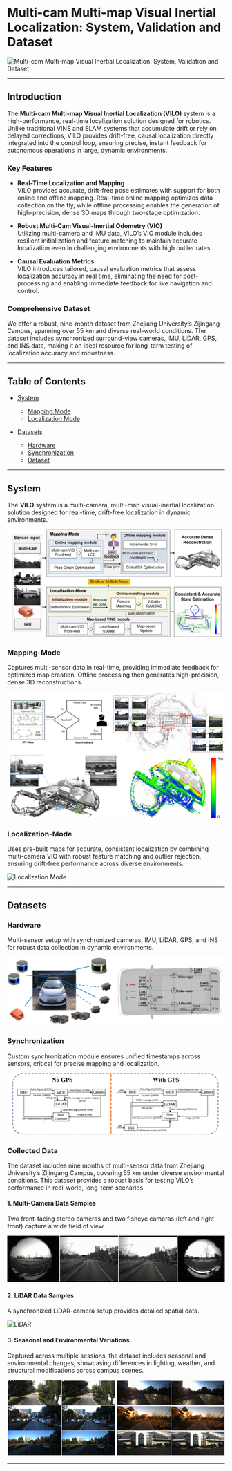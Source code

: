 # Multi-cam Multi-map Visual Inertial Localization: System, Validation and Dataset

![Multi-cam Multi-map Visual Inertial Localization: System, Validation and Dataset](https://www.bilibili.com/video/BV1bZ1sYgERL/?share_source=copy_web&vd_source=69f15b0c6f1d2e14ca8c8005672c86d5)

<!-- ---

## Introduction

The **Multi-cam Multi-map Visual Inertial Localization (VILO)** system is a high-performance, real-time localization solution tailored for robotics. Unlike traditional VINS and SLAM systems that either accumulate drift over time or rely on delayed corrections, VILO offers drift-free, causal localization directly integrated into the control loop, ensuring precise, instant feedback for autonomous operations. Additionally, VILO introduces **multiple metrics for performance evaluation**, allowing thorough assessment of real-time accuracy and robustness across varied conditions.

Alongside the system, we provide a **comprehensive dataset**, featuring nine months of multi-sensor data collected at Zhejiang University’s Zijingang Campus. This dataset, covering over 55 km in diverse conditions, includes synchronized surround-view cameras, IMU, LiDAR, GPS, and INS data, creating an ideal resource for testing localization in real-world scenarios.

---

### Features
- **Real-Time Localization and Mapping**
  Provides drift-free, real-time pose estimates and supports both online data collection and offline high-precision 3D mapping, ideal for large-scale, dynamic environments.

- **Robust Multi-Cam VIO**
  Integrates multi-camera and IMU data with resilient initialization and feature matching to ensure accurate localization even under challenging conditions with high outlier rates.

- **Causal Evaluation Metrics**  
  Tailored causal metrics assess localization accuracy in real-time without post-processing, offering relevant feedback for live navigation and control applications.

- **Comprehensive Dataset**  
  Nine-month dataset from Zhejiang University’s campus, featuring over 55 km of synchronized multi-sensor data, ideal for testing long-term localization accuracy and robustness in real-world conditions.

--- -->

---
## Introduction

The **Multi-cam Multi-map Visual Inertial Localization (VILO)** system is a high-performance, real-time localization solution designed for robotics. Unlike traditional VINS and SLAM systems that accumulate drift or rely on delayed corrections, VILO provides drift-free, causal localization directly integrated into the control loop, ensuring precise, instant feedback for autonomous operations in large, dynamic environments.

### Key Features

- **Real-Time Localization and Mapping**  
  VILO provides accurate, drift-free pose estimates with support for both online and offline mapping. Real-time online mapping optimizes data collection on the fly, while offline processing enables the generation of high-precision, dense 3D maps through two-stage optimization.

- **Robust Multi-Cam Visual-Inertial Odometry (VIO)**  
  Utilizing multi-camera and IMU data, VILO’s VIO module includes resilient initialization and feature matching to maintain accurate localization even in challenging environments with high outlier rates.

- **Causal Evaluation Metrics**  
  VILO introduces tailored, causal evaluation metrics that assess localization accuracy in real time, eliminating the need for post-processing and enabling immediate feedback for live navigation and control.

### Comprehensive Dataset

We offer a robust, nine-month dataset from Zhejiang University’s Zijingang Campus, spanning over 55 km and diverse real-world conditions. The dataset includes synchronized surround-view cameras, IMU, LiDAR, GPS, and INS data, making it an ideal resource for long-term testing of localization accuracy and robustness.

---

## Table of Contents

- [System](#system)
  - [Mapping Mode](#Mapping-Mode)
  - [Localization Mode](#Localization-Mode)

- [Datasets](#Datasets)
  - [Hardware](#hardware)
  - [Synchronization](#synchronization)
  - [Dataset](#dataset)
<!-- - [Installation](#installation)
- [Usage](#usage)
- [Citing](#citing)
- [License](#license) -->

---

## System

The **VILO** system is a multi-camera, multi-map visual-inertial localization solution designed for real-time, drift-free localization in dynamic environments.

![System Architecture](./system_overview.jpg)

### Mapping-Mode
Captures multi-sensor data in real-time, providing immediate feedback for optimized map creation. Offline processing then generates high-precision, dense 3D reconstructions.

![Mapping Mode](./mapping.jpg)
![Mapping Mode](./mapping_result.jpg)

### Localization-Mode
Uses pre-built maps for accurate, consistent localization by combining multi-camera VIO with robust feature matching and outlier rejection, ensuring drift-free performance across diverse environments.

![Localization Mode](./4X_Localization_Mode_part_gif.gif)

---

## Datasets

### Hardware

Multi-sensor setup with synchronized cameras, IMU, LiDAR, GPS, and INS for robust data collection in dynamic environments.

![Hardware Setup](./hardware.jpg)

### Synchronization

Custom synchronization module ensures unified timestamps across sensors, critical for precise mapping and localization.

![Synchronization Process](./sync.jpg)

### Collected Data

The dataset includes nine months of multi-sensor data from Zhejiang University’s Zijingang Campus, covering 55 km under diverse environmental conditions. This dataset provides a robust basis for testing VILO’s performance in real-world, long-term scenarios.

#### 1. Multi-Camera Data Samples

Two front-facing stereo cameras and two fisheye cameras (left and right front) capture a wide field of view.

![Multi-Camera](./dataset_4cam_gif.gif)

#### 2. LiDAR Data Samples

A synchronized LiDAR-camera setup provides detailed spatial data.

![LiDAR](./dataset_lidar_gif.gif)

#### 3. Seasonal and Environmental Variations

Captured across multiple sessions, the dataset includes seasonal and environmental changes, showcasing differences in lighting, weather, and structural modifications across campus scenes.

![Seasonal Variations](./data.gif)


---

<!-- ## Installation

1. **Clone the repository**:
   ```bash
   git clone https://github.com/zoeylove/Multi-cam-Multi-map-VILO.git
   cd Multi-cam-Multi-map-VILO
   ```

2. **Install dependencies**:
    ```bash
    Detailed steps for setting up the environment, including any ROS, OpenCV, or custom libraries.
    ```

2. **Dataset Setup**:
    ```bash
    Download our dataset from [link-to-dataset] and extract it to the data directory.
    ```

## Usage

1. **Mapping Mode**:
    Run the mapping module with:
    ```bash
    python3 mapping.py --config config/mapping.yaml
    ```
    This initiates the mapping process and provides visual feedback on mapping quality.
    
2. **Localization Mode**:
    Run the localization module with:
    ```bash
    python3 localization.py --config config/localization.yaml
    ```
    This will load pre-built maps and start the localization feedback loop for real-time state estimation.

## Evaluation and Metrics

The accuracy and robustness of the system are measured across various metrics:

- Mapping Accuracy: Measures errors in keyframe alignment and map point accuracy.
- Localization Accuracy: Causal, real-time trajectory accuracy in both map and local frames.

Refer to the appendix for detailed evaluation metrics and experimental results.

## Citing

```bibtex
@article{xxxxxx,
  title={Multi-cam Multi-map Visual Inertial Localization: System, Validation and Dataset},
  author={Fuzhang Han*, Yufei Wei*, Yanmei Jiao, Zhuqing Zhang, Yiyuan Pan, Wenjun Huang, Li Tang, Huan Yin, Xiaqing Ding, Rong Xiong, Yue Wang},
  journal={},
  year={2024}
}
``` -->